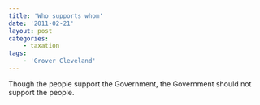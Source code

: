 ```yaml
---
title: 'Who supports whom'
date: '2011-02-21'
layout: post
categories:
    - taxation
tags:
    - 'Grover Cleveland'
---
```


Though the people support the Government, the Government should not support the people.